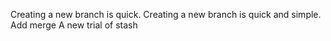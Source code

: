 Creating a new branch is quick.
Creating a new branch is quick and simple.
Add merge
A new trial of stash 
